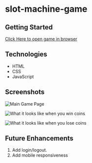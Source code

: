 # slot-machine-game

## Getting Started
[Click Here to open game in browser](www.github.com/salmon117/slot-machine-game.git)

## Technologies
- HTML
- CSS
- JavaScript

## Screenshots

![Main Game Page]()

![What it looks like when you win coins]()

![What it looks like when you lose coins]()

## Future Enhancements

1. Add login/logout.
2. Add mobile responsiveness